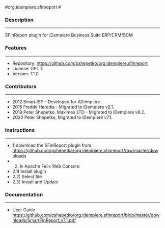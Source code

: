#org.idempiere.sfinreport #

### Description ###
-----------
SFinReport plugin for iDempiere Business Suite ERP/CRM/SCM


### Features ###
--------
- Repository: https://github.com/pshepetko/org.idempiere.sfinreport
- License: GPL 2
- Version: 7.1.0


### Contributors ###
------------
- 2012 SmartJSP - Developed for ADempiere.
- 2015 Freddy Heredia - Migrated to iDempiere v2.1.
- 2019 Peter Shepetko, Maximea LTD - Migrated to iDempiere v6.2.
- 2020 Peter Shepetko,   Migrated to iDempiere v7.1.


### Instructions ###
------------
- 1)download the SFinReport plugin from https://github.com/pshepetko/org.idempiere.sfinreport/raw/master/downloads
- 2) In Apache Felix Web Console: 
- 2.1) Install plugin 
- 2.2) Select file 
- 2.3) Install and Update


### Documentation ###
-------------
- User Guide https://github.com/pshepetko/org.idempiere.sfinreport/blob/master/downloads/SmartFinReport_v7.1.pdf

